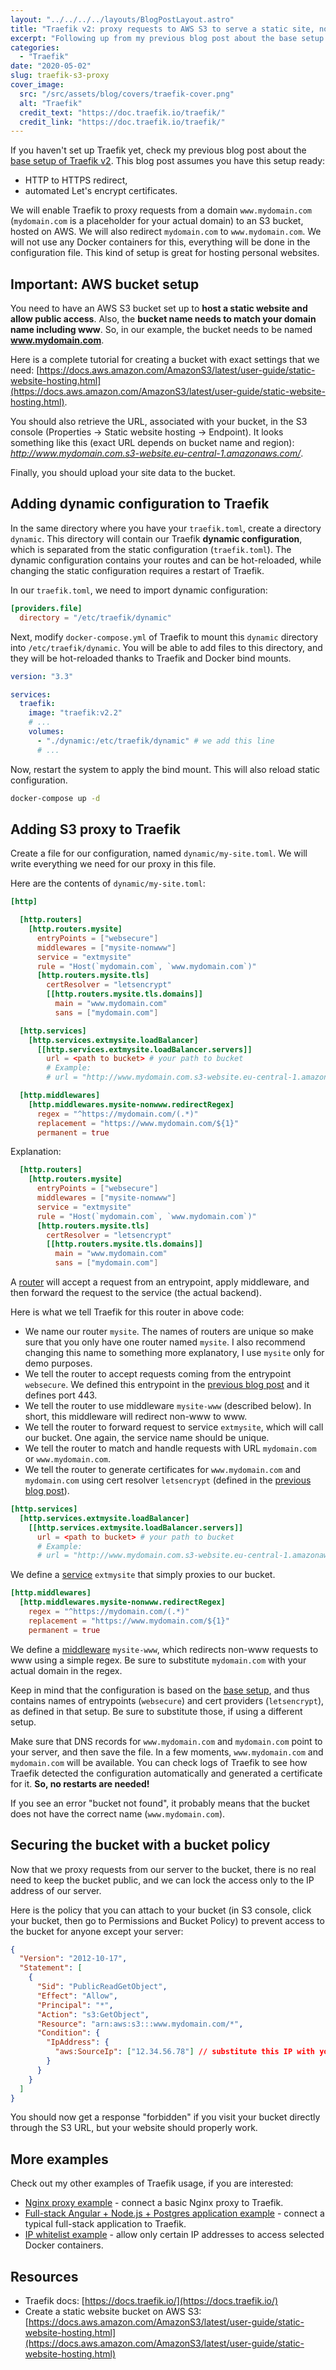 ```yaml
---
layout: "../../../../layouts/BlogPostLayout.astro"
title: "Traefik v2: proxy requests to AWS S3 to serve a static site, non-www to www redirect"
excerpt: "Following up from my previous blog post about the base setup of Traefik v2, I will now show how easy it is to set up Traefik as a reverse proxy to an AWS S3 bucket and redirect www to non-www."
categories:
  - "Traefik"
date: "2020-05-02"
slug: traefik-s3-proxy
cover_image:
  src: "/src/assets/blog/covers/traefik-cover.png"
  alt: "Traefik"
  credit_text: "https://doc.traefik.io/traefik/"
  credit_link: "https://doc.traefik.io/traefik/"
---
```


If you haven't set up Traefik yet, check my previous blog post about the [base setup of Traefik v2](/blog/traefik-basic-setup). This blog post assumes you have this setup ready:

- HTTP to HTTPS redirect,
- automated Let's encrypt certificates.

We will enable Traefik to proxy requests from a domain `www.mydomain.com` (`mydomain.com` is a placeholder for your actual domain) to an S3 bucket, hosted on AWS. We will also redirect `mydomain.com` to `www.mydomain.com`. We will not use any Docker containers for this, everything will be done in the configuration file. This kind of setup is great for hosting personal websites.

## Important: AWS bucket setup

You need to have an AWS S3 bucket set up to **host a static website and allow public access**. Also, the **bucket name needs to match your domain name including www**. So, in our example, the bucket needs to be named **www.mydomain.com**.

Here is a complete tutorial for creating a bucket with exact settings that we need: [https://docs.aws.amazon.com/AmazonS3/latest/user-guide/static-website-hosting.html](https://docs.aws.amazon.com/AmazonS3/latest/user-guide/static-website-hosting.html).

You should also retrieve the URL, associated with your bucket, in the S3 console (Properties -> Static website hosting -> Endpoint). It looks something like this (exact URL depends on bucket name and region): _http://www.mydomain.com.s3-website.eu-central-1.amazonaws.com/_.

Finally, you should upload your site data to the bucket.

## Adding dynamic configuration to Traefik

In the same directory where you have your `traefik.toml`, create a directory `dynamic`. This directory will contain our Traefik **dynamic configuration**, which is separated from the static configuration (`traefik.toml`). The dynamic configuration contains your routes and can be hot-reloaded, while changing the static configuration requires a restart of Traefik.

In our `traefik.toml`, we need to import dynamic configuration:

```toml
[providers.file]
  directory = "/etc/traefik/dynamic"
```

Next, modify `docker-compose.yml` of Traefik to mount this `dynamic` directory into `/etc/traefik/dynamic`. You will be able to add files to this directory, and they will be hot-reloaded thanks to Traefik and Docker bind mounts.

```yaml
version: "3.3"

services:
  traefik:
    image: "traefik:v2.2"
    # ...
    volumes:
      - "./dynamic:/etc/traefik/dynamic" # we add this line
      # ...
```

Now, restart the system to apply the bind mount. This will also reload static configuration.

```bash
docker-compose up -d
```

<p></p>

## Adding S3 proxy to Traefik

Create a file for our configuration, named `dynamic/my-site.toml`. We will write everything we need for our proxy in this file.

Here are the contents of `dynamic/my-site.toml`:

```toml
[http]

  [http.routers]
    [http.routers.mysite]
      entryPoints = ["websecure"]
      middlewares = ["mysite-nonwww"]
      service = "extmysite"
      rule = "Host(`mydomain.com`, `www.mydomain.com`)"
      [http.routers.mysite.tls]
        certResolver = "letsencrypt"
        [[http.routers.mysite.tls.domains]]
          main = "www.mydomain.com"
          sans = ["mydomain.com"]

  [http.services]
    [http.services.extmysite.loadBalancer]
      [[http.services.extmysite.loadBalancer.servers]]
        url = <path to bucket> # your path to bucket
        # Example:
        # url = "http://www.mydomain.com.s3-website.eu-central-1.amazonaws.com/"

  [http.middlewares]
    [http.middlewares.mysite-nonwww.redirectRegex]
      regex = "^https://mydomain.com/(.*)"
      replacement = "https://www.mydomain.com/${1}"
      permanent = true
```

Explanation:

```toml
  [http.routers]
    [http.routers.mysite]
      entryPoints = ["websecure"]
      middlewares = ["mysite-nonwww"]
      service = "extmysite"
      rule = "Host(`mydomain.com`, `www.mydomain.com`)"
      [http.routers.mysite.tls]
        certResolver = "letsencrypt"
        [[http.routers.mysite.tls.domains]]
          main = "www.mydomain.com"
          sans = ["mydomain.com"]
```

A [router](https://docs.traefik.io/routing/routers/) will accept a request from an entrypoint, apply middleware, and then forward the request to the service (the actual backend).

Here is what we tell Traefik for this router in above code:

- We name our router `mysite`. The names of routers are unique so make sure that you only have one router named `mysite`. I also recommend changing this name to something more explanatory, I use `mysite` only for demo purposes.
- We tell the router to accept requests coming from the entrypoint `websecure`. We defined this entrypoint in the [previous blog post](/blog/traefik-basic-setup) and it defines port 443.
- We tell the router to use middleware `mysite-www` (described below). In short, this middleware will redirect non-www to www.
- We tell the router to forward request to service `extmysite`, which will call our bucket. One again, the service name should be unique.
- We tell the router to match and handle requests with URL `mydomain.com` or `www.mydomain.com`.
- We tell the router to generate certificates for `www.mydomain.com` and `mydomain.com` using cert resolver `letsencrypt` (defined in the [previous blog post](/blog/traefik-basic-setup)).

<p></p>

```toml
[http.services]
  [http.services.extmysite.loadBalancer]
    [[http.services.extmysite.loadBalancer.servers]]
      url = <path to bucket> # your path to bucket
      # Example:
      # url = "http://www.mydomain.com.s3-website.eu-central-1.amazonaws.com/"
```

We define a [service](https://docs.traefik.io/routing/services/) `extmysite` that simply proxies to our bucket.

```toml
[http.middlewares]
  [http.middlewares.mysite-nonwww.redirectRegex]
    regex = "^https://mydomain.com/(.*)"
    replacement = "https://www.mydomain.com/${1}"
    permanent = true
```

We define a [middleware](https://docs.traefik.io/middlewares/overview/) `mysite-www`, which redirects non-www requests to www using a simple regex. Be sure to substitute `mydomain.com` with your actual domain in the regex.

Keep in mind that the configuration is based on the [base setup](/blog/traefik-basic-setup), and thus contains names of entrypoints (`websecure`) and cert providers (`letsencrypt`), as defined in that setup. Be sure to substitute those, if using a different setup.

Make sure that DNS records for `www.mydomain.com` and `mydomain.com` point to your server, and then save the file. In a few moments, `www.mydomain.com` and `mydomain.com` will be available. You can check logs of Traefik to see how Traefik detected the configuration automatically and generated a certificate for it. **So, no restarts are needed!**

If you see an error "bucket not found", it probably means that the bucket does not have the correct name (`www.mydomain.com`).

## Securing the bucket with a bucket policy

Now that we proxy requests from our server to the bucket, there is no real need to keep the bucket public, and we can lock the access only to the IP address of our server.

Here is the policy that you can attach to your bucket (in S3 console, click your bucket, then go to Permissions and Bucket Policy) to prevent access to the bucket for anyone except your server:

```json
{
  "Version": "2012-10-17",
  "Statement": [
    {
      "Sid": "PublicReadGetObject",
      "Effect": "Allow",
      "Principal": "*",
      "Action": "s3:GetObject",
      "Resource": "arn:aws:s3:::www.mydomain.com/*",
      "Condition": {
        "IpAddress": {
          "aws:SourceIp": ["12.34.56.78"] // substitute this IP with your server IP
        }
      }
    }
  ]
}
```

You should now get a response "forbidden" if you visit your bucket directly through the S3 URL, but your website should properly work.

## More examples

Check out my other examples of Traefik usage, if you are interested:

- [Nginx proxy example](/blog/traefik-nginx-proxy) - connect a basic Nginx proxy to Traefik.
- [Full-stack Angular + Node.js + Postgres application example](/blog/traefik-nodejs-api-and-db) - connect a typical full-stack application to Traefik.
- [IP whitelist example](/blog/traefik-ip-whitelist) - allow only certain IP addresses to access selected Docker containers.

<p></p>

## Resources

- Traefik docs: [https://docs.traefik.io/](https://docs.traefik.io/)
- Create a static website bucket on AWS S3: [https://docs.aws.amazon.com/AmazonS3/latest/user-guide/static-website-hosting.html](https://docs.aws.amazon.com/AmazonS3/latest/user-guide/static-website-hosting.html)
